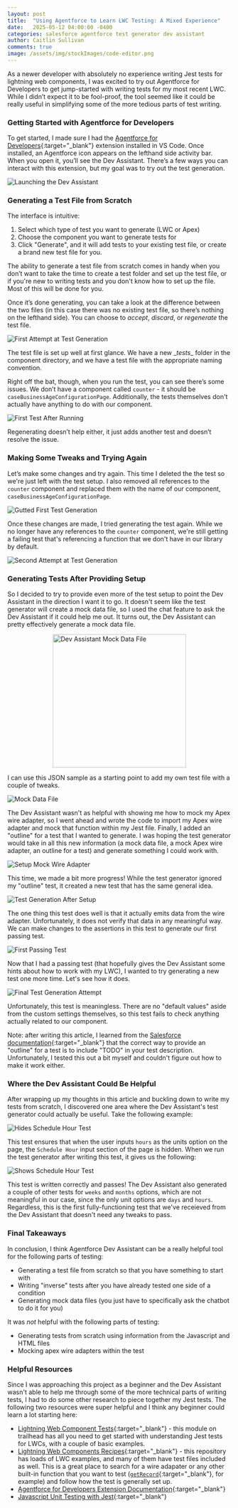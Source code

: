```yaml
---
layout: post
title:  "Using Agentforce to Learn LWC Testing: A Mixed Experience"
date:   2025-05-12 04:00:00 -0400
categories: salesforce agentforce test generator dev assistant
author: Caitlin Sullivan
comments: true
image: /assets/img/stockImages/code-editor.png
---
```

As a newer developer with absolutely no experience writing Jest tests for lightning web components, I was excited to try out Agentforce for Developers to get jump-started with writing tests for my most recent LWC. While I didn’t expect it to be fool-proof, the tool seemed like it could be really useful in simplifying some of the more tedious parts of test writing.

### **Getting Started with Agentforce for Developers**

To get started, I made sure I had the [Agentforce for Developers](https://marketplace.visualstudio.com/items?itemName=salesforce.salesforcedx-einstein-gpt){:target="_blank"} extension installed in VS Code. Once installed, an Agentforce icon appears on the lefthand side activity bar. When you open it, you’ll see the Dev Assistant. There’s a few ways you can interact with this extension, but my goal was to try out the test generation.

![Launching the Dev Assistant](/assets/img/posts/agentforce-test-generator/launch-dev-assistant.png)

### **Generating a Test File from Scratch**

The interface is intuitive: 
1. Select which type of test you want to generate (LWC or Apex)
2. Choose the component you want to generate tests for
3. Click "Generate", and it will add tests to your existing test file, or create a brand new test file for you. 

The ability to generate a test file from scratch comes in handy when you don’t want to take the time to create a test folder and set up the test file, or if you're new to writing tests and you don't know how to set up the file. Most of this will be done for you. 

Once it’s done generating, you can take a look at the difference between the two files (in this case there was no existing test file, so there’s nothing on the lefthand side). You can choose to _accept_, _discard_, or _regenerate_ the test file.

![First Attempt at Test Generation](/assets/img/posts/agentforce-test-generator/first-attempt-test-gen.png)

The test file is set up well at first glance. We have a new \__tests__ folder in the component directory, and we have a test file with the appropriate naming convention. 

Right off the bat, though, when you run the test, you can see there’s some issues. We don’t have a component called `counter` - it should be `caseBusinessAgeConfigurationPage`. Additionally, the tests themselves don't actually have anything to do with our component. 

![First Test After Running](/assets/img/posts/agentforce-test-generator/first-test-after-run.png)

Regenerating doesn’t help either, it just adds another test and doesn’t resolve the issue. 

### **Making Some Tweaks and Trying Again**

Let’s make some changes and try again. This time I deleted the the test so we're just left with the test setup. I also removed all references to the `counter` component and replaced them with the name of our component, `caseBusinessAgeConfigurationPage`.

![Gutted First Test Generation](/assets/img/posts/agentforce-test-generator/gutted-first-test-gen.png)

Once these changes are made, I tried generating the test again. While we no longer have any references to the `counter` component, we're still getting a failing test that's referencing a function that we don't have in our library by default.

![Second Attempt at Test Generation](/assets/img/posts/agentforce-test-generator/second-attempt-test-gen.png)

### **Generating Tests After Providing Setup**

So I decided to try to provide even more of the test setup to point the Dev Assistant in the direction I want it to go. It doesn't seem like the test generator will create a mock data file, so I used the chat feature to ask the Dev Assistant if it could help me out. It turns out, the Dev Assistant can pretty effectively generate a mock data file.

<img src="/assets/img/posts/agentforce-test-generator/dev-assistant-mock-data-file.png" alt="Dev Assistant Mock Data File" width="300" style="display: block; margin: 0 auto"/>

I can use this JSON sample as a starting point to add my own test file with a couple of tweaks.

![Mock Data File](/assets/img/posts/agentforce-test-generator/mock-data-file.png)

The Dev Assistant wasn't as helpful with showing me how to mock my Apex wire adapter, so I went ahead and wrote the code to import my Apex wire adapter and mock that function within my Jest file. Finally, I added an "outline" for a test that I wanted to generate. I was hoping the test generator would take in all this new information (a mock data file, a mock Apex wire adapter, an outline for a test) and generate something I could work with. 

![Setup Mock Wire Adapter](/assets/img/posts/agentforce-test-generator/setup-mock-wire-adapter.png)

This time, we made a bit more progress! While the test generator ignored my "outline" test, it created a new test that has the same general idea. 

![Test Generation After Setup](/assets/img/posts/agentforce-test-generator/test-gen-after-setup.png)

The one thing this test does well is that it actually emits data from the wire adapter. Unfortunately, it does not verify that data in any meaningful way. We can make changes to the assertions in this test to generate our first passing test. 

![First Passing Test](/assets/img/posts/agentforce-test-generator/first-passing-test.png)

Now that I had a passing test (that hopefully gives the Dev Assistant some hints about how to work with my LWC), I wanted to try generating a new test one more time. Let's see how it does.

![Final Test Generation Attempt](/assets/img/posts/agentforce-test-generator/final-test-gen-attempt.png)

Unfortunately, this test is meaningless. There are no "default values" aside from the custom settings themselves, so this test fails to check anything actually related to our component. 

Note: after writing this article, I learned from the [Salesforce documentation](https://developer.salesforce.com/docs/platform/einstein-for-devs/guide/einstein-lwctestcasegen.html){:target="_blank"} that the correct way to provide an "outline" for a test is to include "TODO" in your test description. Unfortunately, I tested this out a bit myself and couldn't figure out how to make it work either.

### **Where the Dev Assistant Could Be Helpful**

After wrapping up my thoughts in this article and buckling down to write my tests from scratch, I discovered one area where the Dev Assistant's test generator could actually be useful. Take the following example:

![Hides Schedule Hour Test](/assets/img/posts/agentforce-test-generator/hides-schedule-hour-test.png)

This test ensures that when the user inputs `hours` as the units option on the page, the `Schedule Hour` input section of the page is hidden. When we run the test generator after writing this test, it gives us the following:

![Shows Schedule Hour Test](/assets/img/posts/agentforce-test-generator/shows-schedule-hour-test.png)

This test is written correctly and passes! The Dev Assistant also generated a couple of other tests for `weeks` and `months` options, which are not meaningful in our case, since the only unit options are `days` and `hours`. Regardless, this is the first fully-functioning test that we've receieved from the Dev Assistant that doesn't need any tweaks to pass.

### **Final Takeaways**

In conclusion, I think Agentforce Dev Assistant can be a really helpful tool for the following parts of testing:
- Generating a test file from scratch so that you have something to start with
- Writing "inverse" tests after you have already tested one side of a condition
- Generating mock data files (you just have to specifically ask the chatbot to do it for you)

It was _not_ helpful with the following parts of testing:
- Generating tests from scratch using information from the Javascript and HTML files
- Mocking apex wire adapters within the test

### **Helpful Resources**

Since I was approaching this project as a beginner and the Dev Assistant wasn't able to help me through some of the more technical parts of writing tests, I had to do some other research to piece together my Jest tests. The following two resources were super helpful and I think any beginner could learn a lot starting here:
- [Lightning Web Component Tests](https://trailhead.salesforce.com/content/learn/modules/test-lightning-web-components){:target="_blank"} - this module on trailhead has all you need to get started with understanding Jest tests for LWCs, with a couple of basic examples.
- [Lightning Web Components Recipes](https://github.com/trailheadapps/lwc-recipes){:target="_blank"} - this repository has loads of LWC examples, and many of them have test files included as well. This is a great place to search for a wire adapater or any other built-in function that you want to test ([`getRecord`](https://developer.salesforce.com/docs/platform/lwc/guide/reference-wire-adapters-record.html){:target="_blank"}, for example) and follow how the test is generally set up.
- [Agentforce for Developers Extension Documentation](https://developer.salesforce.com/docs/platform/einstein-for-devs/guide/einstein-overview.html){:target="_blank"}
- [Javascript Unit Testing with Jest](https://sfdxdeveloper.com/sfdx/lwc/2019/09/26/javascript-unit-testing-with-jest.html){:target="_blank"}